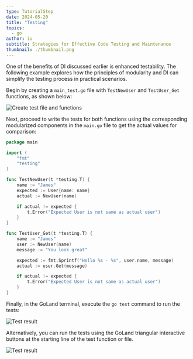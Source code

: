 ```yaml
---
type: TutorialStep
date: 2024-05-20
title: "Testing"
topics:
  - go
author: iu
subtitle: Strategies for Effective Code Testing and Maintenance
thumbnail: ./thumbnail.png
---
```


One of the benefits of DI discussed earlier is enhanced testability. The following example explores how the principles of modularity and DI can simplify the testing process in practical scenarios.

Begin by creating a `main_test.go` file with `TestNewUser` and `TestUser_Get` functions, as shown below:

![Create test file and functions](https://i.imgur.com/Io0iGFZ.png)

Next, proceed to write the tests for both functions using the corresponding modularized components in the `main.go` file to get the actual values for comparison:

```go
package main

import (
	"fmt"
	"testing"
)

func TestNewUser(t *testing.T) {
	name := "James"
	expected := User{name: name}
	actual := NewUser(name)

	if actual != expected {
    	t.Error("Expected User is not same as actual user")
	}
}

func TestUser_Get(t *testing.T) {
	name := "James"
	user := NewUser(name)
	message := "You look great"

	expected := fmt.Sprintf("Hello %s - %s", user.name, message)
	actual := user.Get(message)

	if actual != expected {
    	t.Error("Expected User is not same as actual user")
	}
}
```

Finally, in the GoLand terminal, execute the `go test` command to run the tests:

![Test result](https://i.imgur.com/N3UbK1J.png)

Alternatively, you can run the tests using the GoLand triangular interactive buttons at the starting line of the test function or file.

![Test result](https://i.imgur.com/OuLtS1j.png)
